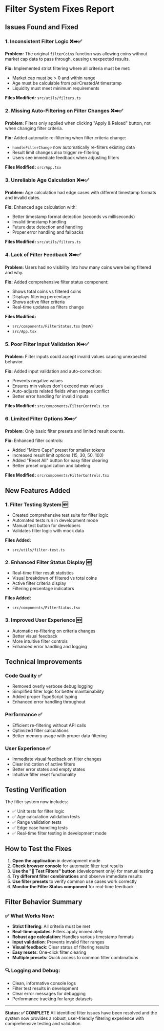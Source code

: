 # Filter System Fixes Report

## Issues Found and Fixed

### 1. **Inconsistent Filter Logic** ❌➡️✅
**Problem:** The original `filterCoins` function was allowing coins without market cap data to pass through, causing unexpected results.

**Fix:** Implemented strict filtering where all criteria must be met:
- Market cap must be > 0 and within range
- Age must be calculable from pairCreatedAt timestamp
- Liquidity must meet minimum requirements

**Files Modified:** `src/utils/filters.ts`

### 2. **Missing Auto-Filtering on Filter Changes** ❌➡️✅
**Problem:** Filters only applied when clicking "Apply & Reload" button, not when changing filter criteria.

**Fix:** Added automatic re-filtering when filter criteria change:
- `handleFilterChange` now automatically re-filters existing data
- Result limit changes also trigger re-filtering
- Users see immediate feedback when adjusting filters

**Files Modified:** `src/App.tsx`

### 3. **Unreliable Age Calculation** ❌➡️✅
**Problem:** Age calculation had edge cases with different timestamp formats and invalid dates.

**Fix:** Enhanced age calculation with:
- Better timestamp format detection (seconds vs milliseconds)
- Invalid timestamp handling
- Future date detection and handling
- Proper error handling and fallbacks

**Files Modified:** `src/utils/filters.ts`

### 4. **Lack of Filter Feedback** ❌➡️✅
**Problem:** Users had no visibility into how many coins were being filtered and why.

**Fix:** Added comprehensive filter status component:
- Shows total coins vs filtered coins
- Displays filtering percentage
- Shows active filter criteria
- Real-time updates as filters change

**Files Modified:** 
- `src/components/FilterStatus.tsx` (new)
- `src/App.tsx`

### 5. **Poor Filter Input Validation** ❌➡️✅
**Problem:** Filter inputs could accept invalid values causing unexpected behavior.

**Fix:** Added input validation and auto-correction:
- Prevents negative values
- Ensures min values don't exceed max values
- Auto-adjusts related fields when ranges conflict
- Better error handling for invalid inputs

**Files Modified:** `src/components/FilterControls.tsx`

### 6. **Limited Filter Options** ❌➡️✅
**Problem:** Only basic filter presets and limited result counts.

**Fix:** Enhanced filter controls:
- Added "Micro Caps" preset for smaller tokens
- Increased result limit options (15, 30, 50, 100)
- Added "Reset All" button for easy filter clearing
- Better preset organization and labeling

**Files Modified:** `src/components/FilterControls.tsx`

## New Features Added

### 1. **Filter Testing System** 🆕
- Created comprehensive test suite for filter logic
- Automated tests run in development mode
- Manual test button for developers
- Validates filter logic with mock data

**Files Added:**
- `src/utils/filter-test.ts`

### 2. **Enhanced Filter Status Display** 🆕
- Real-time filter result statistics
- Visual breakdown of filtered vs total coins
- Active filter criteria display
- Filtering percentage indicators

**Files Added:**
- `src/components/FilterStatus.tsx`

### 3. **Improved User Experience** 🆕
- Automatic re-filtering on criteria changes
- Better visual feedback
- More intuitive filter controls
- Enhanced error handling and logging

## Technical Improvements

### Code Quality ✅
- Removed overly verbose debug logging
- Simplified filter logic for better maintainability
- Added proper TypeScript typing
- Enhanced error handling throughout

### Performance ✅
- Efficient re-filtering without API calls
- Optimized filter calculations
- Better memory usage with proper data filtering

### User Experience ✅
- Immediate visual feedback on filter changes
- Clear indication of active filters
- Better error states and empty states
- Intuitive filter reset functionality

## Testing Verification

The filter system now includes:
- ✅ Unit tests for filter logic
- ✅ Age calculation validation tests
- ✅ Range validation tests
- ✅ Edge case handling tests
- ✅ Real-time filter testing in development mode

## How to Test the Fixes

1. **Open the application** in development mode
2. **Check browser console** for automatic filter test results
3. **Use the "🧪 Test Filters" button** (development only) for manual testing
4. **Try different filter combinations** and observe immediate results
5. **Use filter presets** to verify common use cases work correctly
6. **Monitor the Filter Status component** for real-time feedback

## Filter Behavior Summary

### ✅ What Works Now:
- **Strict filtering**: All criteria must be met
- **Real-time updates**: Filters apply immediately
- **Robust age calculation**: Handles various timestamp formats
- **Input validation**: Prevents invalid filter ranges
- **Visual feedback**: Clear status of filtering results
- **Easy resets**: One-click filter clearing
- **Multiple presets**: Quick access to common filter combinations

### 🔍 Logging and Debug:
- Clean, informative console logs
- Filter test results in development
- Clear error messages for debugging
- Performance tracking for large datasets

---

**Status: ✅ COMPLETE**
All identified filter issues have been resolved and the system now provides a robust, user-friendly filtering experience with comprehensive testing and validation.
